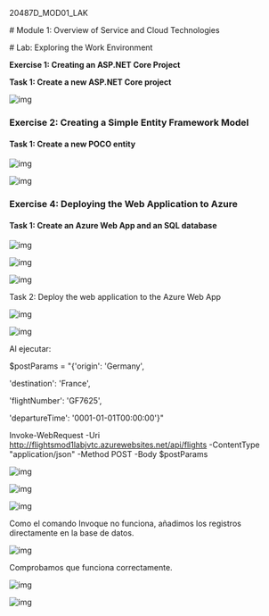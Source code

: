 20487D_MOD01_LAK

\# Module 1: Overview of Service and Cloud Technologies

\# Lab: Exploring the Work Environment

**Exercise 1: Creating an ASP.NET Core Project**

**Task 1: Create a new ASP.NET Core project**

 

 

![img](clip_image002.png)

### Exercise 2: Creating a Simple Entity Framework Model

#### Task 1: Create a new POCO entity

 

 

![img](clip_image004.png)

 

 

 

 

 

![img](clip_image006.png)

 

 

### Exercise 4: Deploying the Web Application to Azure

#### Task 1: Create an Azure Web App and an SQL database

![img](clip_image008.png)

![img](clip_image010.png)

 

![img](clip_image012.png)

 

Task 2: Deploy the web application to the Azure Web App

 

![img](clip_image014.png)

 

![img](clip_image016.png)

 

Al ejecutar:

$postParams = "{'origin': 'Germany',

  'destination': 'France',

  'flightNumber': 'GF7625',

  'departureTime': '0001-01-01T00:00:00'}"

Invoke-WebRequest -Uri http://flightsmod1labjvtc.azurewebsites.net/api/flights -ContentType "application/json" -Method POST -Body $postParams

![img](clip_image018.png)

 

![img](clip_image020.png)

![img](clip_image022.png)

Como el comando Invoque no funciona, añadimos los registros directamente en la base de datos.

![img](clip_image024.png)

Comprobamos que funciona correctamente.

![img](clip_image026.png)

 

![img](clip_image028.png)

 